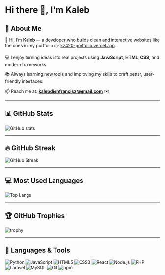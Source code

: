 # Hi there 👋, I'm Kaleb

## 🚀 About Me
👋 Hi, I’m **Kaleb** — a developer who builds clean and interactive websites like the ones in my portfolio 👉 [kz420-portfolio.vercel.app](https://kz420-portfolio.vercel.app/).  

💻 I enjoy turning ideas into real projects using **JavaScript**, **HTML**, **CSS**, and modern frameworks.  

📚 Always learning new tools and improving my skills to craft better, user-friendly interfaces.  

📫 Reach me at: **kalebdionfrancisz@gmail.com** ✉️  


---

## 📊 GitHub Stats
![GitHub stats](https://github-readme-stats.vercel.app/api?username=fanx420&show_icons=true&theme=radical)

---

## 🔥 GitHub Streak
![GitHub Streak](https://streak-stats.demolab.com?user=fanx420&theme=radical&hide_border=true)

---

## 💻 Most Used Languages
![Top Langs](https://github-readme-stats.vercel.app/api/top-langs/?username=fanx420&layout=compact&theme=radical)



---

## 🏆 GitHub Trophies
![trophy](https://github-profile-trophy.vercel.app/?username=fanx420&theme=onedark)

---

## 🚀 Languages & Tools
![Python](https://img.shields.io/badge/Python-3776AB?style=for-the-badge&logo=python&logoColor=white)
![JavaScript](https://img.shields.io/badge/JavaScript-F7DF1E?style=for-the-badge&logo=javascript&logoColor=black)
![HTML5](https://img.shields.io/badge/HTML5-E34F26?style=for-the-badge&logo=html5&logoColor=white)
![CSS3](https://img.shields.io/badge/CSS3-1572B6?style=for-the-badge&logo=css3&logoColor=white)
![React](https://img.shields.io/badge/React-20232A?style=for-the-badge&logo=react&logoColor=61DAFB)
![Node.js](https://img.shields.io/badge/Node.js-43853D?style=for-the-badge&logo=node.js&logoColor=white)
![PHP](https://img.shields.io/badge/PHP-777BB4?style=for-the-badge&logo=php&logoColor=white)
![Laravel](https://img.shields.io/badge/Laravel-FF2D20?style=for-the-badge&logo=laravel&logoColor=white)
![MySQL](https://img.shields.io/badge/MySQL-005C84?style=for-the-badge&logo=mysql&logoColor=white)
![Git](https://img.shields.io/badge/Git-F05032?style=for-the-badge&logo=git&logoColor=white)
![npm](https://img.shields.io/badge/npm-CB3837?style=for-the-badge&logo=npm&logoColor=white)


